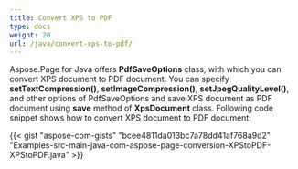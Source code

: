 ```yaml
---
title: Convert XPS to PDF
type: docs
weight: 20
url: /java/convert-xps-to-pdf/
---
```


Aspose.Page for Java offers **PdfSaveOptions** class, with which you can convert XPS document to PDF document. You can specify **setTextCompression()**, **setImageCompression()**, **setJpegQualityLevel()**, and other options of PdfSaveOptions and save XPS document as PDF document using **save** method of **XpsDocument** class. Following code snippet shows how to convert XPS document to PDF document:



{{< gist "aspose-com-gists" "bcee4811da013bc7a78dd41af768a9d2" "Examples-src-main-java-com-aspose-page-conversion-XPStoPDF-XPStoPDF.java" >}}
